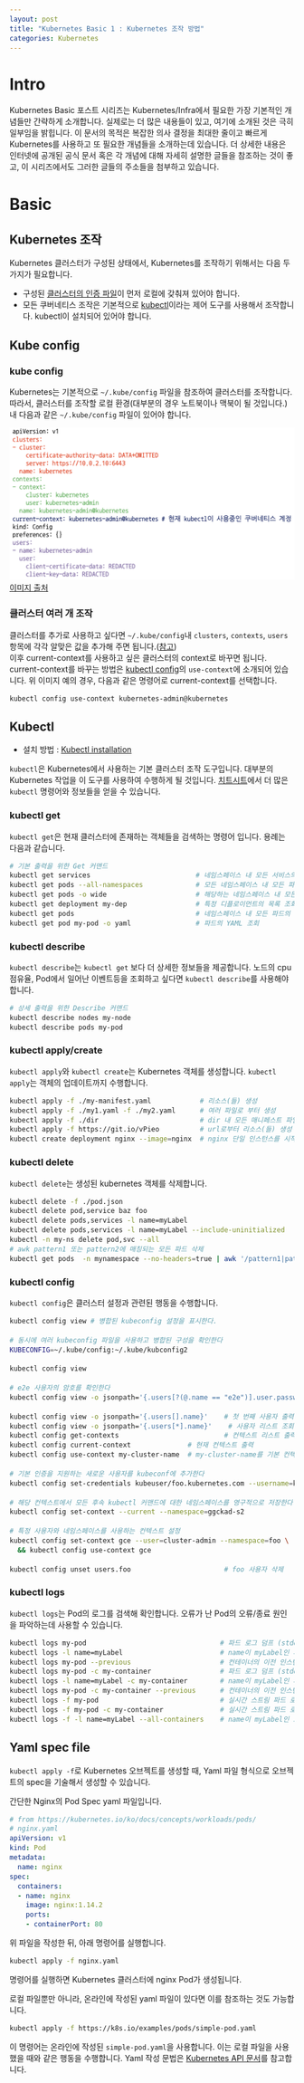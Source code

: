 ```yaml
---
layout: post
title: "Kubernetes Basic 1 : Kubernetes 조작 방법"
categories: Kubernetes
---
```

# Intro

Kubernetes Basic 포스트 시리즈는 Kubernetes/Infra에서 필요한 가장 기본적인 개념들만 간략하게 소개합니다. 실제로는 더 많은 내용들이 있고, 여기에 소개된 것은 극히 일부임을 밝힙니다. 이 문서의 목적은 복잡한 의사 결정을 최대한 줄이고 빠르게 Kubernetes를 사용하고 또 필요한 개념들을 소개하는데 있습니다. 더 상세한 내용은 인터넷에 공개된 공식 문서 혹은 각 개념에 대해 자세히 설명한 글들을 참조하는 것이 좋고, 이 시리즈에서도 그러한 글들의 주소들을 첨부하고 있습니다.

# Basic

## Kubernetes 조작

Kubernetes 클러스터가 구성된 상태에서, Kubernetes를 조작하기 위해서는 다음 두 가지가 필요합니다.

- 구성된 [클러스터의 인증 파일](##Kube-config)이 먼저 로컬에 갖춰져 있어야 합니다.
- 모든 쿠버네티스 조작은 기본적으로 [kubectl](##kubectl)이라는 제어 도구를 사용해서 조작합니다. kubectl이 설치되어 있어야 합니다.  

## Kube config

### kube config

Kubernetes는 기본적으로 `~/.kube/config` 파일을 참조하여 클러스터를 조작합니다. 따라서, 클러스터를 조작할 로컬 환경(대부분의 경우 노트북이나 맥북이 될 것입니다.)내 다음과 같은 `~/.kube/config` 파일이 있어야 합니다.

![kubeconfig](./assets/kubeconfig.png)  
[이미지 출처](https://freedeveloper.tistory.com/425)



### 클러스터 여러 개 조작

클러스터를 추가로 사용하고 싶다면 `~/.kube/config`내 `clusters`, `contexts`, `users` 항목에 각각 알맞은 값을 추가해 주면 됩니다.([참고](https://kubernetes.io/ko/docs/tasks/access-application-cluster/configure-access-multiple-clusters/))  
이후 current-context를 사용하고 싶은 클러스터의 context로 바꾸면 됩니다. current-context를 바꾸는 방법은 [kubectl config](###kubectl-config)의 `use-context`에 소개되어 있습니다. 위 이미지 예의 경우, 다음과 같은 명령어로 current-context를 선택합니다.

```bash
kubectl config use-context kubernetes-admin@kubernetes
```

## Kubectl

- 설치 방법 : [Kubectl installation](https://kubernetes.io/ko/docs/tasks/tools/)

`kubectl`은 Kubernetes에서 사용하는 기본 클러스터 조작 도구입니다. 대부분의 Kubernetes 작업을 이 도구를 사용하여 수행하게 될 것입니다. [치트시트](https://kubernetes.io/ko/docs/reference/kubectl/cheatsheet/)에서 더 많은 `kubectl` 명령어와 정보들을 얻을 수 있습니다.

### kubectl get

`kubectl get`은 현재 클러스터에 존재하는 객체들을 검색하는 명령어 입니다. 용례는 다음과 같습니다.

```bash
# 기본 출력을 위한 Get 커맨드
kubectl get services                          # 네임스페이스 내 모든 서비스의 목록 조회
kubectl get pods --all-namespaces             # 모든 네임스페이스 내 모든 파드의 목록 조회
kubectl get pods -o wide                      # 해당하는 네임스페이스 내 모든 파드의 상세 목록 조회
kubectl get deployment my-dep                 # 특정 디플로이먼트의 목록 조회
kubectl get pods                              # 네임스페이스 내 모든 파드의 목록 조회
kubectl get pod my-pod -o yaml                # 파드의 YAML 조회  
```

### kubectl describe

`kubectl describe`는 `kubectl get` 보다 더 상세한 정보들을 제공합니다. 노드의 cpu 점유율, Pod에서 일어난 이벤트등을 조회하고 싶다면 `kubectl describe`를 사용해야 합니다.

```bash
# 상세 출력을 위한 Describe 커맨드
kubectl describe nodes my-node
kubectl describe pods my-pod
```

### kubectl apply/create

`kubectl apply`와 `kubectl create`는 Kubernetes 객체를 생성합니다. `kubectl apply`는 객체의 업데이트까지 수행합니다.

~~~bash
kubectl apply -f ./my-manifest.yaml            # 리소스(들) 생성
kubectl apply -f ./my1.yaml -f ./my2.yaml      # 여러 파일로 부터 생성
kubectl apply -f ./dir                         # dir 내 모든 매니페스트 파일에서 리소스(들) 생성
kubectl apply -f https://git.io/vPieo          # url로부터 리소스(들) 생성
kubectl create deployment nginx --image=nginx  # nginx 단일 인스턴스를 시작
~~~

### kubectl delete

`kubectl delete`는 생성된 kubernetes 객체를 삭제합니다.

~~~bash
kubectl delete -f ./pod.json                                              # pod.json에 지정된 유형 및 이름을 사용하여 파드 삭제
kubectl delete pod,service baz foo                                        # "baz", "foo"와 동일한 이름을 가진 파드와 서비스 삭제
kubectl delete pods,services -l name=myLabel                              # name=myLabel 라벨을 가진 파드와 서비스 삭제
kubectl delete pods,services -l name=myLabel --include-uninitialized      # 초기화되지 않은 것을 포함하여, name=myLabel 라벨을 가진 파드와 서비스 삭제
kubectl -n my-ns delete pod,svc --all                                      # 초기화되지 않은 것을 포함하여, my-ns 네임스페이스 내 모든 파드와 서비스 삭제
# awk pattern1 또는 pattern2에 매칭되는 모든 파드 삭제
kubectl get pods  -n mynamespace --no-headers=true | awk '/pattern1|pattern2/{print $1}' | xargs  kubectl delete -n mynamespace pod
~~~

### kubectl config

`kubectl config`은 클러스터 설정과 관련된 행동을 수행합니다.

```bash
kubectl config view # 병합된 kubeconfig 설정을 표시한다.

# 동시에 여러 kubeconfig 파일을 사용하고 병합된 구성을 확인한다
KUBECONFIG=~/.kube/config:~/.kube/kubconfig2

kubectl config view

# e2e 사용자의 암호를 확인한다
kubectl config view -o jsonpath='{.users[?(@.name == "e2e")].user.password}'

kubectl config view -o jsonpath='{.users[].name}'    # 첫 번째 사용자 출력
kubectl config view -o jsonpath='{.users[*].name}'    # 사용자 리스트 조회
kubectl config get-contexts                          # 컨텍스트 리스트 출력
kubectl config current-context              # 현재 컨텍스트 출력
kubectl config use-context my-cluster-name  # my-cluster-name를 기본 컨텍스트로 설정

# 기본 인증을 지원하는 새로운 사용자를 kubeconf에 추가한다
kubectl config set-credentials kubeuser/foo.kubernetes.com --username=kubeuser --password=kubepassword

# 해당 컨텍스트에서 모든 후속 kubectl 커맨드에 대한 네임스페이스를 영구적으로 저장한다
kubectl config set-context --current --namespace=ggckad-s2

# 특정 사용자와 네임스페이스를 사용하는 컨텍스트 설정
kubectl config set-context gce --user=cluster-admin --namespace=foo \
  && kubectl config use-context gce

kubectl config unset users.foo                       # foo 사용자 삭제
```

### kubectl logs

`kubectl logs`는 Pod의 로그를 검색해 확인합니다. 오류가 난 Pod의 오류/종료 원인을 파악하는데 사용할 수 있습니다.

```bash
kubectl logs my-pod                                 # 파드 로그 덤프 (stdout)
kubectl logs -l name=myLabel                        # name이 myLabel인 파드 로그 덤프 (stdout)
kubectl logs my-pod --previous                      # 컨테이너의 이전 인스턴스 생성에 대한 파드 로그 덤프 (stdout)
kubectl logs my-pod -c my-container                 # 파드 로그 덤프 (stdout, 멀티-컨테이너 경우)
kubectl logs -l name=myLabel -c my-container        # name이 myLabel인 파드 로그 덤프 (stdout)
kubectl logs my-pod -c my-container --previous      # 컨테이너의 이전 인스턴스 생성에 대한 파드 로그 덤프 (stdout, 멀티-컨테이너 경우)
kubectl logs -f my-pod                              # 실시간 스트림 파드 로그(stdout)
kubectl logs -f my-pod -c my-container              # 실시간 스트림 파드 로그(stdout, 멀티-컨테이너 경우)
kubectl logs -f -l name=myLabel --all-containers    # name이 myLabel인 모든 파드의 로그 스트리밍 (stdout)
```

## Yaml spec file

`kubectl apply -f`로 Kubernetes 오브젝트를 생성할 때, Yaml 파일 형식으로 오브젝트의 spec을 기술해서 생성할 수 있습니다.

간단한 Nginx의 Pod Spec yaml 파일입니다.

```yaml
# from https://kubernetes.io/ko/docs/concepts/workloads/pods/
# nginx.yaml
apiVersion: v1
kind: Pod
metadata:
  name: nginx
spec:
  containers:
  - name: nginx
    image: nginx:1.14.2
    ports:
    - containerPort: 80
```

위 파일을 작성한 뒤, 아래 명령어를 실행합니다.

```bash
kubectl apply -f nginx.yaml
```

명령어를 실행하면 Kubernetes 클러스터에 nginx Pod가 생성됩니다.

로컬 파일뿐만 아니라, 온라인에 작성된 yaml 파일이 있다면 이를 참조하는 것도 가능합니다.

```bash
kubectl apply -f https://k8s.io/examples/pods/simple-pod.yaml
```

이 명령어는 온라인에 작성된 `simple-pod.yaml`을 사용합니다. 이는 로컬 파일을 사용했을 때와 같은 행동을 수행합니다.
Yaml 작성 문법은 [Kubernetes API 문서](https://kubernetes.io/docs/reference/generated/kubernetes-api/v1.23/)를 참고합니다.